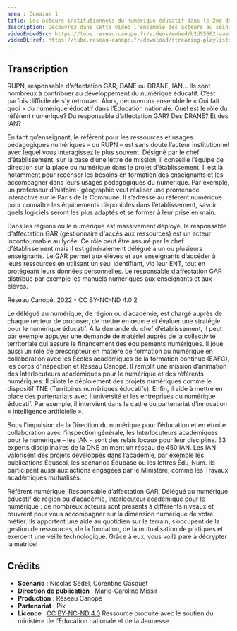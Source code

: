 ```yaml
---
area : Domaine 1
title: Les acteurs institutionnels du numérique éducatif dans le 2nd degré
description: Découvrez dans cette vidéo l'ensemble des acteurs au sein de l'Éducation nationale qui ont des missions relatives au numérique éducatif dans le second degré.
videoEmbedSrc: https://tube.reseau-canope.fr/videos/embed/b2d55662-aae2-41f3-8fa0-2b0e6ad4de87
videoDLHref: https://tube.reseau-canope.fr/download/streaming-playlists/hls/videos/b2d55662-aae2-41f3-8fa0-2b0e6ad4de87-1080-fragmented.mp4
---
```


## Transcription

RUPN, responsable d’affectation GAR, DANE ou DRANE, IAN... Ils sont nombreux à
contribuer au développement du numérique éducatif. C’est parfois difficile de s’y retrouver.
Alors, découvrons ensemble le « Qui fait quoi » du numérique éducatif dans l’Éducation
nationale. Quel est le rôle du référent numérique? Du responsable d’affectation GAR?
Des DRANE? Et des IAN?

En tant qu’enseignant, le référent pour les ressources et usages pédagogiques numériques –
ou RUPN – est sans doute l’acteur institutionnel avec lequel vous interagissez le plus
souvent. Désigné par le chef d’établissement, sur la base d’une lettre de mission, il conseille
l’équipe de direction sur la place du numérique dans le projet d’établissement. Il est là
notamment pour recenser les besoins en formation des enseignants et les accompagner
dans leurs usages pédagogiques du numérique. Par exemple, un professeur d’histoire-
géographie veut réaliser une promenade interactive sur le Paris de la Commune. Il s’adresse
au référent numérique pour connaître les équipements disponibles dans l’établissement,
savoir quels logiciels seront les plus adaptés et se former à leur prise en main.

Dans les régions où le numérique est massivement déployé, le responsable d’affectation
GAR (gestionnaire d'accès aux ressources) est un acteur incontournable au lycée. Ce rôle
peut être assuré par le chef d’établissement mais il est généralement délégué à un ou
plusieurs enseignants. Le GAR permet aux élèves et aux enseignants d’accéder à leurs
ressources en utilisant un seul identifiant, _via_ leur ENT, tout en protégeant leurs données
personnelles. Le responsable d’affectation GAR distribue par exemple les manuels
numériques aux enseignants et aux élèves.


Réseau Canopé, 2022 - CC BY-NC-ND 4.0 2

Le délégué au numérique, de région ou d’académie, est chargé auprès de chaque recteur de
proposer, de mettre en œuvre et évaluer une stratégie pour le numérique éducatif. À la
demande du chef d’établissement, il peut par exemple appuyer une demande de matériel
auprès de la collectivité territoriale qui assure le financement des équipements numériques.
Il joue aussi un rôle de prescripteur en matière de formation au numérique en collaboration
avec les Écoles académiques de la formation continue (EAFC), les corps d’inspection et
Réseau Canopé. Il remplit une mission d’animation des Interlocuteurs académiques pour le
numérique et des référents numériques. Il pilote le déploiement des projets numériques
comme le dispositif TNE (Territoires numériques éducatifs). Enfin, il aide à mettre en place
des partenariats avec l'université et les entreprises du numérique éducatif. Par exemple, il
intervient dans le cadre du partenariat d’innovation « Intelligence artificielle ».

Sous l’impulsion de la Direction du numérique pour l’éducation et en étroite collaboration
avec l’inspection générale, les Interlocuteurs académiques pour le numérique – les IAN -
sont des relais locaux pour leur discipline. 33 experts disciplinaires de la DNE animent un
réseau de 450 IAN. Les IAN valorisent des projets développés dans l’académie, par exemple
les publications Éduscol, les scénarios Édubase ou les lettres Édu_Num. Ils participent aussi
aux actions engagées par le Ministère, comme les Travaux académiques mutualisés.

Référent numérique, Responsable d’affectation GAR, Délégué au numérique éducatif de
région ou d’académie, Interlocuteur académique pour le numérique : de nombreux acteurs
sont présents à différents niveaux et œuvrent pour vous accompagner sur la dimension
numérique de votre métier. Ils apportent une aide au quotidien sur le terrain, s’occupent de
la gestion de ressources, de la formation, de la mutualisation de pratiques et exercent une
veille technologique. Grâce à eux, vous voilà paré à décrypter la matrice!

## Crédits

- **Scénario** : Nicolas Sedel, Corentine Gasquet
- **Direction de publication** : Marie-Caroline Missir
- **Production** : Réseau Canopé
- **Partenariat** : Pix
- **Licence** : [CC BY-NC-ND 4.0](https://creativecommons.org/licenses/by-nc-nd/4.0/deed.fr)
Ressource produite avec le soutien du ministère de l’Éducation nationale et de la Jeunesse
